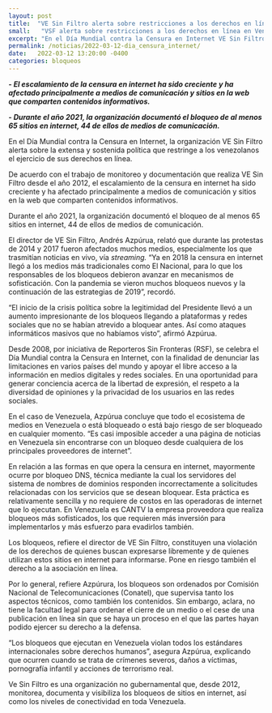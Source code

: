```yaml
---
layout: post
title:  "VE Sin Filtro alerta sobre restricciones a los derechos en línea en Venezuela"
small:   "VSF alerta sobre restricciones a los derechos en línea en Venezuela"
excerpt: "En el Día Mundial contra la Censura en Internet VE Sin Filtro alerta sobre la extensa y sostenida política que restringe a los venezolanos el ejercicio de sus derechos en línea"
permalink: /noticias/2022-03-12-dia_censura_internet/
date:   2022-03-12 13:20:00 -0400
categories: bloqueos
---
```


 **- _El escalamiento de la censura en internet ha sido creciente y ha afectado principalmente a medios de comunicación y sitios en la web que comparten contenidos informativos._**

 **- _Durante el año 2021, la organización documentó el bloqueo de al menos 65 sitios en internet, 44 de ellos de medios de comunicación._**

En el Día Mundial contra la Censura en Internet, la organización VE Sin Filtro alerta sobre la extensa y sostenida política que restringe a los venezolanos el ejercicio de sus derechos en línea.

De acuerdo con el trabajo de monitoreo y documentación que realiza VE Sin Filtro desde el año 2012, el escalamiento de la censura en internet ha sido creciente y ha afectado principalmente a medios de comunicación y sitios en la web que comparten contenidos informativos.

Durante el año 2021, la organización documentó el bloqueo de al menos 65 sitios en internet, 44 de ellos de medios de comunicación.

El director de VE Sin Filtro, Andrés Azpúrua, relató que durante las protestas de 2014 y 2017 fueron afectados muchos medios, especialmente los que trasmitían noticias en vivo, vía _streaming._ “Ya en 2018 la censura en internet llegó a los medios más tradicionales como El Nacional, para lo que los responsables de los bloqueos debieron avanzar en mecanismos de sofisticación. Con la pandemia se vieron muchos bloqueos nuevos y la continuación de las estrategias de 2019”, recordó.

“El inicio de la crisis política sobre la legitimidad del Presidente llevó a un aumento impresionante de los bloqueos llegando a plataformas y redes sociales que no se habían atrevido a bloquear antes. Así como ataques informáticos masivos que no habíamos visto”, afirmó Azpúrua.

Desde 2008, por iniciativa de Reporteros Sin Fronteras (RSF), se celebra el Día Mundial contra la Censura en Internet, con la finalidad de denunciar las limitaciones en varios países del mundo y apoyar el libre acceso a la información en medios digitales y redes sociales. En una oportunidad para generar conciencia acerca de la libertad de expresión, el respeto a la diversidad de opiniones y la privacidad de los usuarios en las redes sociales.

En el caso de Venezuela, Azpúrua concluye que todo el ecosistema de medios en Venezuela o está bloqueado o está bajo riesgo de ser bloqueado en cualquier momento. “Es casi imposible acceder a una página de noticias en Venezuela sin encontrarse con un bloqueo desde cualquiera de los principales proveedores de internet”.

En relación a las formas en que opera la censura en internet, mayormente ocurre por bloqueo DNS, técnica mediante la cual los servidores del sistema de nombres de dominios responden incorrectamente a solicitudes relacionadas con los servicios que se desean bloquear. Esta práctica es relativamente sencilla y no requiere de costos en las operadoras de internet que lo ejecutan. En Venezuela es CANTV la empresa proveedora que realiza bloqueos más sofisticados, los que requieren más inversión para implementarlos y más esfuerzo para evadirlos también.

Los bloqueos, refiere el director de VE Sin Filtro, constituyen una violación de los derechos de quienes buscan expresarse libremente y de quienes utilizan estos sitios en internet para informarse. Pone en riesgo también el derecho a la asociación en línea.

Por lo general, refiere Azpúrura, los bloqueos son ordenados por Comisión Nacional de Telecomunicaciones (Conatel), que supervisa tanto los aspectos técnicos, como también los contenidos. Sin embargo, aclara, no tiene la facultad legal para ordenar el cierre de un medio o el cese de una publicación en línea sin que se haya un proceso en el que las partes hayan podido ejercer su derecho a la defensa.

“Los bloqueos que ejecutan en Venezuela violan todos los estándares internacionales sobre derechos humanos”, asegura Azpúrua, explicando que ocurren cuando se trata de crímenes severos, daños a víctimas, pornografía infantil y acciones de terrorismo real.

Ve Sin Filtro es una organización no gubernamental que, desde 2012, monitorea, documenta y visibiliza los bloqueos de sitios en internet, así como los niveles de conectividad en toda Venezuela.
